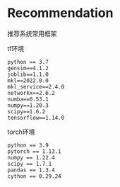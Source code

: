 # Recommendation
推荐系统常用框架

tf环境

```
python == 3.7
gensim==4.1.2
joblib==1.1.0
mkl==2022.0.0
mkl_service==2.4.0
networkx==2.6.2
numba==0.53.1
numpy==1.20.3
scipy==1.6.2
tensorflow==1.14.0
```

torch环境

```
python == 3.9
pytorch == 1.13.1
numpy == 1.22.4
scipy == 1.7.1
pandas == 1.3.4
cython == 0.29.24
```

